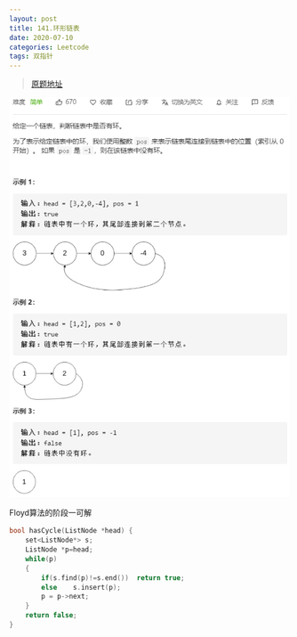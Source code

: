 ```yaml
---
layout: post
title: 141.环形链表
date: 2020-07-10 
categories: Leetcode
tags: 双指针
---
```


> [原题地址](https://leetcode-cn.com/problems/linked-list-cycle/) 

![](/images/posts/2020/07/1007.png)

Floyd算法的阶段一可解

```cpp
bool hasCycle(ListNode *head) {
    set<ListNode*> s;
    ListNode *p=head;
    while(p)
    {
        if(s.find(p)!=s.end())  return true;
        else    s.insert(p);
        p = p->next;
    }
    return false;
} 
```